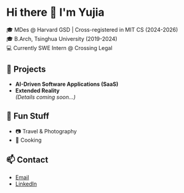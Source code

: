 # Hi there 👋 I'm Yujia

🎓 MDes @ Harvard GSD | Cross-registered in MIT CS (2024-2026)  
🎓 B.Arch, Tsinghua University (2019-2024)  
💻 Currently SWE Intern @ Crossing Legal  

## 🚀 Projects
- **AI-Driven Software Applications (SaaS)**
- **Extended Reality**  
*(Details coming soon…)*  


## 🎨 Fun Stuff
- 📷 Travel & Photography
- 🍳 Cooking


## 📫 Contact
- [Email](yjqian19@gmail.com)
- [LinkedIn](https://www.linkedin.com/in/yujia-qian-054a39269/) 


<!--
**Justin-Qian/Justin-Qian** is a ✨ _special_ ✨ repository because its `README.md` (this file) appears on your GitHub profile.

Here are some ideas to get you started:

- 🔭 I’m currently working on ...
- 🌱 I’m currently learning ...
- 👯 I’m looking to collaborate on ...
- 🤔 I’m looking for help with ...
- 💬 Ask me about ...
- 📫 How to reach me: ...
- 😄 Pronouns: ...
- ⚡ Fun fact: ...
-->
